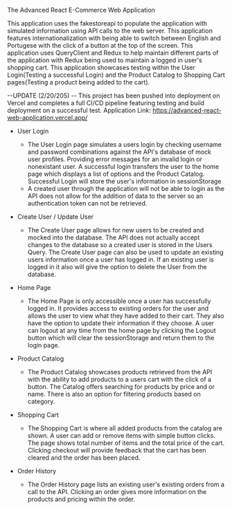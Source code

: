 The Advanced React E-Commerce Web Application

This application uses the fakestoreapi to populate the application with simulated information using API calls to the web server. This application features internationalization with being able to switch between English and Portugese with the click of a button at the top of the screen. This application uses QueryClient and Redux to help maintain different parts of the application with Redux being used to maintain a logged in user's shopping cart. This application showcases testing within the User Login(Testing a successful Login) and the Product Catalog to Shopping Cart pages(Testing a product being added to the cart).

--UPDATE (2/20/205) -- This project has been pushed into deployment on Vercel and completes a full CI/CD pipeline featuring testing and build deployment on a successful test.
Application Link: https://advanced-react-web-application.vercel.app/


- User Login
    - The User Login page simulates a users login by checking username and password combinations against the API's database of mock user profiles. Providing error messages for an invalid login or nonexistant user. A successful login transfers the user to the home page which displays a list of options and the Product Catalog. Successful Login will store the user's information in sessionStorage

    * A created user through the application will not be able to login as the API does not allow for the addition of data to the server so an authentication token can not be retrieved.

- Create User / Update User
    - The Create User page allows for new users to be created and mocked into the database. The API does not actually accept changes to the database so a created user is stored in the Users Query. The Create User page can also be used to update an existing users information once a user has logged in. If an existing user is logged in it also will give the option to delete the User from the database.

- Home Page
    - The Home Page is only accessible once a user has successfully logged in. It provides access to existing orders for the user and allows the user to view what they have added to their cart. They also have the option to update their information if they choose. A user can logout at any time from the home page by clicking the Logout button which will clear the sessionStorage and return them to the login page.

- Product Catalog
    - The Product Catalog showcases products retrieved from the API with the ability to add products to a users cart with the click of a button. The Catalog offers searching for products by price and or name. There is also an option for filtering products based on category.

 - Shopping Cart
    - The Shopping Cart is where all added products from the catalog are shown. A user can add or remove items with simple button clicks. The page shows total number of items and the total price of the cart. Clicking checkout will provide feedback that the cart has been cleared and the order has been placed.

- Order History
    - The Order History page lists an existing user's existing orders from a call to the API. Clicking an order gives more information on the products and pricing within the order.
